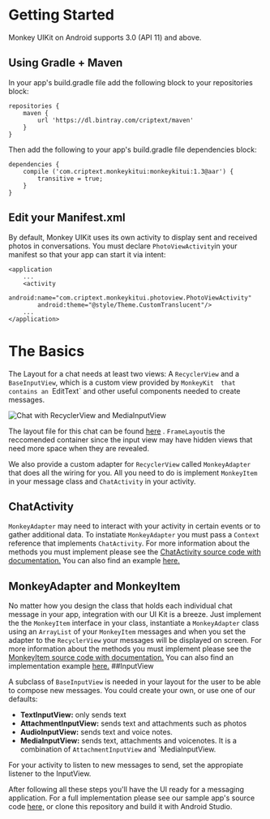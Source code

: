 # Getting Started

Monkey UIKit on Android supports 3.0 (API 11) and above.

## Using Gradle + Maven

In your app's build.gradle file add the following block to your repositories block:
```
repositories { 
    maven {
        url 'https://dl.bintray.com/criptext/maven'
    } 
}
```

Then add the following to your app's build.gradle file dependencies block:
```
dependencies {
    compile ('com.criptext.monkeykitui:monkeykitui:1.3@aar') {
        transitive = true;
    }
}
```

## Edit your Manifest.xml
By default, Monkey UIKit uses its own activity to display sent and received photos in conversations. 
You must declare `PhotoViewActivity`in your manifest so that your app can start
it via intent:
```
<application
    ...
    <activity
        android:name="com.criptext.monkeykitui.photoview.PhotoViewActivity"
        android:theme="@style/Theme.CustomTranslucent"/>
    ...
</application>
```
# The Basics

The Layout for a chat needs at least two views: A `RecyclerView` and a
`BaseInputView`, which is a custom view provided by `MonkeyKit  that contains an
`EditText` and other useful components needed to create messages.

![Chat with RecyclerView and
MediaInputView](https://cloud.githubusercontent.com/assets/14115856/14875816/22e457e2-0cd4-11e6-8096-add2cd2a3f20.jpeg)

The layout file for this chat can be found
[here](https://github.com/Criptext/MonkeyUIAndroid/blob/master/app/src/main/res/layout/activity_main.xml)
. `FrameLayout`is the reccomended container since the input view may have hidden
views that need more space when they are revealed.

We also provide a custom adapter for `RecyclerView` called `MonkeyAdapter` that
does all the wiring for you. All you need to do is implement `MonkeyItem` in
your message class and `ChatActivity` in your activity.

## ChatActivity

`MonkeyAdapter` may need to interact with your activity in certain events or to
gather additional data. To instatiate `MonkeyAdapter` you must pass a `Context`
reference that implements `ChatActivity`. For more information about the methods
 you must implement please see the [ChatActivity source code with 
documentation.](https://github.com/Criptext/MonkeyUIAndroid/blob/master/monkeykitui/src/main/kotlin/com/criptext/monkeykitui/recycler/ChatActivity.kt)
You can also find an example [here.](app/src/main/java/com/criptext/uisample/MainActivity.java)


## MonkeyAdapter and MonkeyItem

No matter how you design the class that holds each individual chat message in
your app, integration with our UI Kit is a breeze. Just implement the the
`MonkeyItem` interface in your class, instantiate  a `MonkeyAdapter` class 
using an `ArrayList` of your `MonkeyItem` messages and when you set the adapter to
the `RecyclerView` your messages will be displayed on screen. For more
information about the methods you must implement please see the [MonkeyItem 
source code with 
documentation.](https://github.com/Criptext/MonkeyUIAndroid/blob/master/monkeykitui/src/main/kotlin/com/criptext/monkeykitui/recycler/MonkeyItem.kt)
You can also find an implementation example [here.](app/src/main/java/com/criptext/uisample/MessageItem.java)
##InputView

A subclass of `BaseInputView` is needed in your layout for the user to be able
to compose new messages. You could create your own, or use one of our defaults:

- **TextInputView:** only sends text
- **AttachmentInputView:** sends text and attachments such as photos
- **AudioInputView:** sends text and voice notes.
- **MediaInputView:** sends text, attachments and voicenotes. It is a
  combination of `AttachmentInputView` and `MediaInputView.

For your activity to listen to new messages to send, set the appropiate
listener to the InputView.

After following all these steps you'll have the UI ready for a messaging
application. For a full implementation please see our sample app's source code
[here,](app/src/main/java/com/criptext/uisample/) or clone this repository and
build it with Android Studio.

